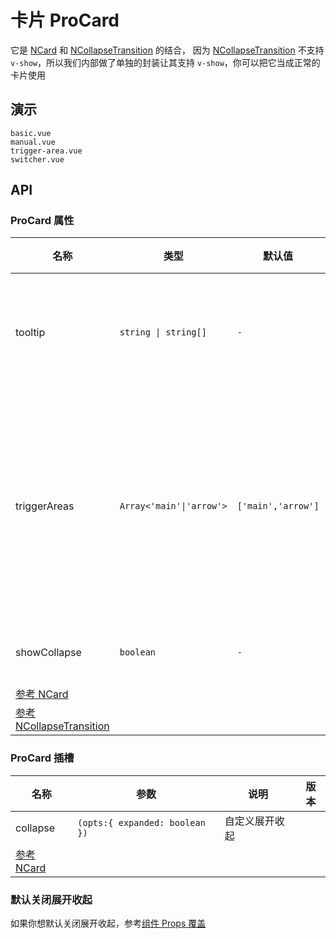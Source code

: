 # 卡片 ProCard
<!--single-column-->

它是 [NCard](https://www.naiveui.com/zh-CN/os-theme/components/card) 和 [NCollapseTransition](https://www.naiveui.com/zh-CN/os-theme/components/collapse-transition) 的结合，
因为 [NCollapseTransition](https://www.naiveui.com/zh-CN/os-theme/components/collapse-transition) 不支持 `v-show`，所以我们内部做了单独的封装让其支持 `v-show`，你可以把它当成正常的卡片使用


## 演示

```demo
basic.vue
manual.vue
trigger-area.vue
switcher.vue
```

## API
### ProCard 属性
| 名称                                                                                                                       | 类型                     | 默认值             | 说明                                                     | 版本 |
| -------------------------------------------------------------------------------------------------------------------------- | ------------------------ | ------------------ | -------------------------------------------------------- | ---- |
| tooltip                                                                                                                    | `string \| string[]`     | `-`                | 提示文字，显示在 `title` 的右边                           |      |
| triggerAreas                                                                                                               | `Array<'main'\|'arrow'>` | `['main','arrow']` | 触发展开的区域，如果不想让某些区域触发展开，可以使用此属性 |      |
| showCollapse                                                                                                               | `boolean`                | `-`                | 是否显示展开收起                                         |      |
| [参考 NCard](https://www.naiveui.com/zh-CN/os-theme/components/card#Card-Props)                                            |                          |                    |                                                          |      |
| [参考 NCollapseTransition](https://www.naiveui.com/zh-CN/os-theme/components/collapse-transition#CollapseTransition-Props) |                          |                    |                                                          |      |

### ProCard 插槽
| 名称                                                                            | 参数                           | 说明           | 版本 |
| ------------------------------------------------------------------------------- | ------------------------------ | -------------- | ---- |
| collapse                                                                        | `(opts:{ expanded: boolean })` | 自定义展开收起 |      |
| [参考 NCard](https://www.naiveui.com/zh-CN/os-theme/components/card#Card-Slots) |                                |                |      |

### 默认关闭展开收起
如果你想默认关闭展开收起，参考[组件 Props 覆盖](config-provider#prop-overrides.vue)
